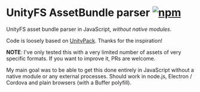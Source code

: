 # UnityFS AssetBundle parser [![npm][npm-image]][npm-url]

[npm-image]: https://img.shields.io/npm/v/unitiyfs-asset-parser.svg
[npm-url]: https://npmjs.org/package/unitiyfs-asset-parser

UnityFS asset bundle parser in JavaScript, *without native modules*.

Code is loosely based on [UnityPack](https://github.com/HearthSim/UnityPack). Thanks for the inspiration!

**NOTE**: I've only tested this with a very limited number of assets of very specific formats. If you want to improve it, PRs are welcome.

My main goal was to be able to get this done entirely in JavaScript without a native module or any external processes. Should work in node.js, Electron / Cordova and plain browsers (with a Buffer polyfill).
